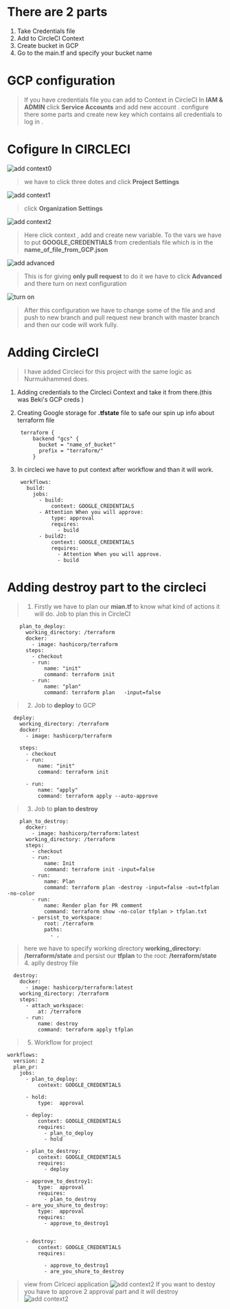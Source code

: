# There are 2 parts
1. Take Credentials file
2. Add to CircleCI Context
3. Create bucket in GCP
4. Go to the main.tf and specify your bucket name  
# GCP configuration 
>If you  have credentials file you can add to Context in CircleCI 
>In **IAM & ADMIN** click **Service Accounts** and add new account . configure there some parts and create new key which contains all credentials to log in .

# Cofigure In CIRCLECI
![add context0](./images/add_context0.png)
>we have to click three dotes and click **Project Settings**

![add context1](./images/add_context1.png)
>click **Organization Settings**

![add context2](./images/add_context2.png)
>Here click context , add  and create new variable. To the vars we have to put **GOOGLE_CREDENTIALS**  from credentials file which is in the **name_of_file_from_GCP.json**


![add advanced](./images/login_to_advanced.png)
>This is for giving **only pull request** to do it we have to click **Advanced** and there turn on next configuration

![turn on ](./images/turn_on_only_pull_request.png)

>After this configuration we have to change some of the file and and push to new branch and pull request new branch with master branch and then our code will work fully. 

 


# Adding CircleCI 

> I have added Circleci for this project with the same logic as Nurmukhammed does.
1. Adding credentials to the Circleci Context and take it from there.(this was Beki's GCP creds )

        
1. Creating Google storage for **.tfstate** file to safe our spin up info about terraform file

        terraform {
            backend "gcs" {
              bucket = "name_of_bucket"
              prefix = "terraform/"
            }  
1. In circleci we have to put context after workflow and than it will work.
        
        workflows: 
          build:
            jobs:
              - build:
                  context: GOOGLE_CREDENTIALS 
              - Attention When you will approve:
                  type: approval 
                  requires:
                    - build
              - build2:
                  context: GOOGLE_CREDENTIALS
                  requires: 
                    - Attention When you will approve.
                    - build
# Adding destroy part to the circleci
>1. Firstly we have to plan our **mian.tf** to know what kind of actions it will do. Job to plan this in CircleCI
        
        plan_to_deploy:
          working_directory: /terraform
          docker: 
            - image: hashicorp/terraform  
          steps:
            - checkout 
            - run:
                name: "init"
                command: terraform init
            - run:
                name: "plan"
                command: terraform plan   -input=false 

>2. Job to **deploy** to GCP

      deploy:
        working_directory: /terraform
        docker: 
          - image: hashicorp/terraform  

        steps:
          - checkout 
          - run:
              name: "init"
              command: terraform init

          - run:
              name: "apply"
              command: terraform apply --auto-approve 
            
>3. Job to  **plan to destroy** 

        plan_to_destroy:
          docker:
            - image: hashicorp/terraform:latest
          working_directory: /terraform
          steps:
            - checkout
            - run:
                name: Init
                command: terraform init -input=false
            - run:
                name: Plan
                command: terraform plan -destroy -input=false -out=tfplan -no-color
            - run:
                name: Render plan for PR comment
                command: terraform show -no-color tfplan > tfplan.txt
            - persist_to_workspace:
                root: /terraform
                paths:
                  - . 
>here we have to specify working directory **working_directory: /terraform/state** and persist our **tfplan** to the root: **/terraform/state**
>4. aplly destroy file

      destroy:
        docker:
          - image: hashicorp/terraform:latest
        working_directory: /terraform
        steps:
          - attach_workspace:
              at: /terraform
          - run:
              name: destroy
              command: terraform apply tfplan


            
>5. Workflow for project

    workflows:
      version: 2
      plan_pr:
        jobs:
          - plan_to_deploy:
              context: GOOGLE_CREDENTIALS 
          
          - hold:
              type:  approval
          
          - deploy:
              context: GOOGLE_CREDENTIALS 
              requires:
                - plan_to_deploy
                - hold
          
          - plan_to_destroy:
              context: GOOGLE_CREDENTIALS
              requires:
                - deploy
          
          - approve_to_destroy1:
              type:  approval
              requires:
                - plan_to_destroy
          - are_you_shure_to_destroy:
              type:  approval
              requires:
                - approve_to_destroy1
       
      
          - destroy:
              context: GOOGLE_CREDENTIALS 
              requires:
            
                - approve_to_destroy1
                - are_you_shure_to_destroy
>view from Cirlceci application
![add context2](./images/circleci-view1.png)
> If you want to destoy you have to approve 2 approval part and it will destroy                
![add context2](./images/circleci-view2.png)
